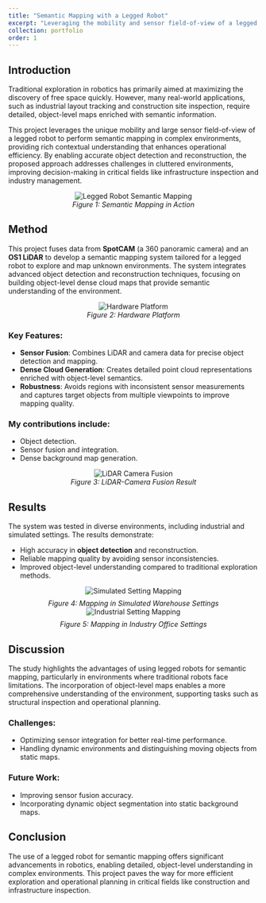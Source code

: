 ```yaml
---
title: "Semantic Mapping with a Legged Robot"
excerpt: "Leveraging the mobility and sensor field-of-view of a legged robot to perform semantic mapping in industry office environments. <br/><img src='../images/semantic_mapping/industrial_setting.png'>"
collection: portfolio
order: 1
---
```


## Introduction

Traditional exploration in robotics has primarily aimed at maximizing the discovery of free space quickly. However, many real-world applications, such as industrial layout tracking and construction site inspection, require detailed, object-level maps enriched with semantic information. 

This project leverages the unique mobility and large sensor field-of-view of a legged robot to perform semantic mapping in complex environments, providing rich contextual understanding that enhances operational efficiency. By enabling accurate object detection and reconstruction, the proposed approach addresses challenges in cluttered environments, improving decision-making in critical fields like infrastructure inspection and industry management.

<figure style="text-align: center;">
  <img src="../../images/semantic_mapping/semantic_map_illustration.png" alt="Legged Robot Semantic Mapping" style="max-width: 100%; margin: 0 auto;" />
  <figcaption style="font-style: italic;">Figure 1: Semantic Mapping in Action</figcaption>
</figure>


## Method

This project fuses data from **SpotCAM** (a 360 panoramic camera) and an **OS1 LiDAR** to develop a semantic mapping system tailored for a legged robot to explore and map unknown environments. The system integrates advanced object detection and reconstruction techniques, focusing on building object-level dense cloud maps that provide semantic understanding of the environment.
<figure style="text-align: center;">
  <img src="../../images/semantic_mapping/hardware_platform.png" alt="Hardware Platform" style="max-width: 100%; margin: 0 auto;" />
  <figcaption style="font-style: italic;">Figure 2: Hardware Platform</figcaption>
</figure>

### Key Features:
- **Sensor Fusion**: Combines LiDAR and camera data for precise object detection and mapping.
- **Dense Cloud Generation**: Creates detailed point cloud representations enriched with object-level semantics.
- **Robustness**: Avoids regions with inconsistent sensor measurements and captures target objects from multiple viewpoints to improve mapping quality.

### My contributions include:
- Object detection.
- Sensor fusion and integration.
- Dense background map generation.

<figure style="text-align: center;">
  <img src="../../images/semantic_mapping/lidar_cam_fusion.png" alt="LiDAR Camera Fusion" style="max-width: 100%; margin: 0 auto;" />
  <figcaption style="font-style: italic;">Figure 3: LiDAR-Camera Fusion Result</figcaption>
</figure>


## Results

The system was tested in diverse environments, including industrial and simulated settings. The results demonstrate:
- High accuracy in **object detection** and reconstruction.
- Reliable mapping quality by avoiding sensor inconsistencies.
- Improved object-level understanding compared to traditional exploration methods.

<figure style="text-align: center; margin: 0;">
  <img src="../../images/semantic_mapping/simulated_setting.png" alt="Simulated Setting Mapping" style="max-width: 100%; margin: 0 auto;" />
  <figcaption style="font-style: italic; margin-top: 8px;">Figure 4: Mapping in Simulated Warehouse Settings</figcaption>
</figure>

<figure style="text-align: center; margin: 0;">
  <img src="../../images/semantic_mapping/industrial_setting.png" alt="Industrial Setting Mapping" style="max-width: 100%; margin: 0 auto;" />
  <figcaption style="font-style: italic; margin-top: 8px;">Figure 5: Mapping in Industry Office Settings</figcaption>
</figure>


## Discussion

The study highlights the advantages of using legged robots for semantic mapping, particularly in environments where traditional robots face limitations. The incorporation of object-level maps enables a more comprehensive understanding of the environment, supporting tasks such as structural inspection and operational planning.

### Challenges:
- Optimizing sensor integration for better real-time performance.
- Handling dynamic environments and distinguishing moving objects from static maps.

### Future Work:
- Improving sensor fusion accuracy.
- Incorporating dynamic object segmentation into static background maps.


## Conclusion

The use of a legged robot for semantic mapping offers significant advancements in robotics, enabling detailed, object-level understanding in complex environments. This project paves the way for more efficient exploration and operational planning in critical fields like construction and infrastructure inspection.
